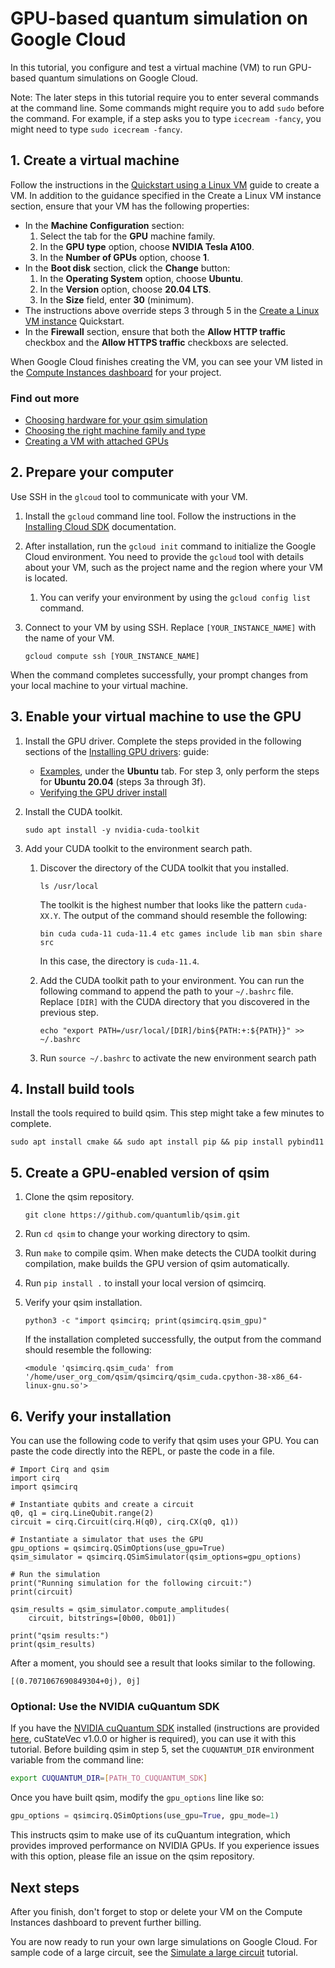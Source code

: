 # GPU-based quantum simulation on Google Cloud

In this tutorial, you configure and test a virtual machine (VM) to run GPU-based
quantum simulations on Google Cloud.

Note: The later steps in this tutorial require you to enter several commands at the
command line. Some commands might require you to add `sudo` before the command.
For example, if a step asks you to type `icecream -fancy`, you might need to
type `sudo icecream -fancy`.

## 1. Create a virtual machine

Follow the instructions in the
[Quickstart using a Linux VM](https://cloud.google.com/compute/docs/quickstart-linux)
guide to create a VM. In addition to the guidance specified in the Create a Linux VM
instance section, ensure that your VM has the following properties:

*   In the **Machine Configuration** section:
    1.  Select the tab for the **GPU** machine family.
    2.   In the **GPU type** option, choose **NVIDIA Tesla A100**.
    3.   In the **Number of GPUs** option, choose **1**.
*   In the **Boot disk** section, click the **Change** button:
    1.   In the **Operating System** option, choose **Ubuntu**.
    2.   In the **Version** option, choose **20.04 LTS**.
    3.   In the **Size** field, enter **30** (minimum).
*   The instructions above override steps 3 through 5 in the [Create a Linux VM
    instance](https://cloud.google.com/compute/docs/quickstart-linux)
    Quickstart.
*   In the **Firewall** section, ensure that both the **Allow HTTP traffic**
    checkbox and the **Allow HTTPS traffic** checkboxs are selected.

When Google Cloud finishes creating the VM, you can see your VM listed in the
[Compute Instances dashboard](https://pantheon.corp.google.com/compute/instances)
for your project.

### Find out more

*   [Choosing hardware for your qsim simulation](/qsim/choose_hw)
*   [Choosing the right machine family and type](https://cloud.google.com/blog/products/compute/choose-the-right-google-compute-engine-machine-type-for-you)
*   [Creating a VM with attached GPUs](https://cloud.google.com/compute/docs/gpus/create-vm-with-gpus#create-new-gpu-vm)

## 2. Prepare your computer

Use SSH in the `glcoud` tool to communicate with your VM.

1.  Install the `gcloud` command line tool. Follow the instructions in the
    [Installing Cloud SDK](https://cloud.google.com/sdk/docs/install)
    documentation.
2.  After installation, run the `gcloud init` command to initialize the Google
    Cloud environment. You need to provide the `gcloud` tool with details
    about your VM, such as the project name and the region where your VM is
    located.
    1.  You can verify your environment by using the `gcloud config list`
        command.
3.  Connect to your VM by using SSH.  Replace `[YOUR_INSTANCE_NAME]` with the
    name of your VM.

    ```shell
    gcloud compute ssh [YOUR_INSTANCE_NAME]
    ```

When the command completes successfully, your prompt changes from your local
machine to your virtual machine.

## 3. Enable your virtual machine to use the GPU

1.  Install the GPU driver. Complete the steps provided in the following
    sections of the [Installing GPU
    drivers](https://cloud.google.com/compute/docs/gpus/install-drivers-gpu):
    guide:
    *   [Examples](https://cloud.google.com/compute/docs/gpus/install-drivers-gpu#examples),
        under the **Ubuntu** tab. For step 3, only perform the steps for
        **Ubuntu 20.04** (steps 3a through 3f).
    *   [Verifying the GPU driver install](https://cloud.google.com/compute/docs/gpus/install-drivers-gpu#verify-driver-install)
2.  Install the CUDA toolkit.

    ```shell
    sudo apt install -y nvidia-cuda-toolkit
    ```

3.  Add your CUDA toolkit to the environment search path.
    1.  Discover the directory of the CUDA toolkit that you installed.

        ```shell
        ls /usr/local
        ```

        The toolkit is the highest number that looks like the pattern
        `cuda-XX.Y`.  The output of the command should resemble the
        following:

        ```shell
        bin cuda cuda-11 cuda-11.4 etc games include lib man sbin share src
        ```

        In this case, the directory is `cuda-11.4`.
    2.  Add the CUDA toolkit path to your environment. You can run the following
        command to append the path to your `~/.bashrc` file.  Replace `[DIR]`
        with the CUDA directory that you discovered in the previous step.

        ```shell
        echo "export PATH=/usr/local/[DIR]/bin${PATH:+:${PATH}}" >> ~/.bashrc
        ```

    3.  Run `source ~/.bashrc` to activate the new environment search path

## 4. Install build tools

Install the tools required to build qsim. This step might take a few minutes to
complete.

```shell
sudo apt install cmake && sudo apt install pip && pip install pybind11
```


## 5. Create a GPU-enabled version of qsim

1.  Clone the qsim repository.

    ```shell
    git clone https://github.com/quantumlib/qsim.git
    ```

2.  Run `cd qsim` to change your working directory to qsim.
3.  Run `make` to compile qsim. When make detects the CUDA toolkit during
    compilation, make builds the GPU version of qsim automatically.
4.  Run `pip install .` to install your local version of qsimcirq.
5.  Verify your qsim installation.

    ```shell
    python3 -c "import qsimcirq; print(qsimcirq.qsim_gpu)"
    ```

    If the installation completed successfully, the output from the command
    should resemble the following:

    ```none
    <module 'qsimcirq.qsim_cuda' from '/home/user_org_com/qsim/qsimcirq/qsim_cuda.cpython-38-x86_64-linux-gnu.so'>
    ```


## 6. Verify your installation

You can use the following code to verify that qsim uses your GPU. You can paste
the code directly into the REPL, or paste the code in a file.

```
# Import Cirq and qsim
import cirq
import qsimcirq

# Instantiate qubits and create a circuit
q0, q1 = cirq.LineQubit.range(2)
circuit = cirq.Circuit(cirq.H(q0), cirq.CX(q0, q1))

# Instantiate a simulator that uses the GPU
gpu_options = qsimcirq.QSimOptions(use_gpu=True)
qsim_simulator = qsimcirq.QSimSimulator(qsim_options=gpu_options)

# Run the simulation
print("Running simulation for the following circuit:")
print(circuit)

qsim_results = qsim_simulator.compute_amplitudes(
    circuit, bitstrings=[0b00, 0b01])

print("qsim results:")
print(qsim_results)
```

After a moment, you should see a result that looks similar to the following.

```none
[(0.7071067690849304+0j), 0j]
```

### Optional: Use the NVIDIA cuQuantum SDK

If you have the [NVIDIA cuQuantum SDK](https://developer.nvidia.com/cuquantum-sdk)
installed (instructions are provided
[here](https://docs.nvidia.com/cuda/cuquantum/custatevec/html/getting_started.html#installation-and-compilation),
cuStateVec v1.0.0 or higher is required),
you can use it with this tutorial. Before building qsim in step 5,
set the `CUQUANTUM_DIR` environment variable from the command line:

```bash
export CUQUANTUM_DIR=[PATH_TO_CUQUANTUM_SDK]
```

Once you have built qsim, modify the `gpu_options` line like so:

```python
gpu_options = qsimcirq.QSimOptions(use_gpu=True, gpu_mode=1)
```

This instructs qsim to make use of its cuQuantum integration, which provides
improved performance on NVIDIA GPUs. If you experience issues with this
option, please file an issue on the qsim repository.


## Next steps

After you finish, don't forget to stop or delete your VM on the Compute
Instances dashboard to prevent further billing.

You are now ready to run your own large simulations on Google Cloud. For sample
code of a large circuit, see the [Simulate a large
circuit](https://quantumai.google/qsim/tutorials/q32d14) tutorial.
